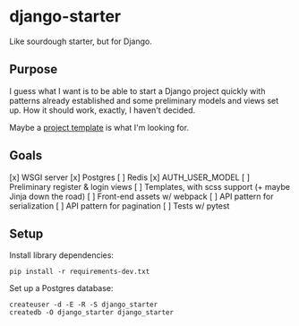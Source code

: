 # django-starter

Like sourdough starter, but for Django.

## Purpose

I guess what I want is to be able to start a Django project quickly with
patterns already established and some preliminary models and views set up. How
it should work, exactly, I haven't decided.

Maybe a [project template][1] is what I'm looking for.

## Goals

[x] WSGI server
[x] Postgres
[ ] Redis
[x] AUTH_USER_MODEL
[ ] Preliminary register & login views
[ ] Templates, with scss support (+ maybe Jinja down the road)
[ ] Front-end assets w/ webpack
[ ] API pattern for serialization
[ ] API pattern for pagination
[ ] Tests w/ pytest

## Setup

Install library dependencies:

```
pip install -r requirements-dev.txt
```

Set up a Postgres database:

```
createuser -d -E -R -S django_starter
createdb -O django_starter django_starter
```

[1]: https://docs.djangoproject.com/en/2.1/ref/django-admin/#cmdoption-startproject-template

